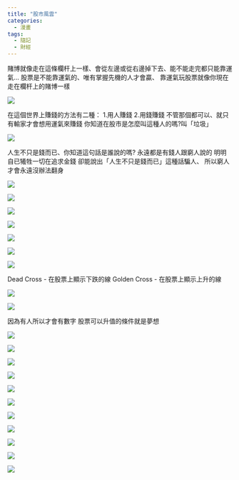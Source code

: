 ```yaml
---
title: "股市風雲"
categories:
  - 漫畫
tags:
  - 隨記
  - 財經
---
```


賭博就像走在這條欄杆上一樣、會從左邊或從右邊掉下去、能不能走完都只能靠運氣...
股票是不能靠運氣的、唯有掌握先機的人才會贏、
靠運氣玩股票就像你現在走在欄杆上的賭博一樣

![](https://i.imgur.com/Qcj91Cm.png)

在這個世界上賺錢的方法有二種：
1.用人賺錢
2.用錢賺錢
不管那個都可以、就只有輸家才會想用運氣來賺錢
你知道在股市是怎麼叫這種人的嗎?叫「垃圾」

![](https://i.imgur.com/C1FRgzg.png)

人生不只是錢而已、你知道這句話是誰說的嗎?
永遠都是有錢人跟窮人說的
明明自已犧牲一切在追求金錢
卻能說出「人生不只是錢而已」這種話騙人、
所以窮人才會永遠沒辦法翻身

![](https://i.imgur.com/WCsHEJX.png)

![](https://i.imgur.com/wftMJJi.pnge)

![](https://i.imgur.com/TOqDswV.png)

![](https://i.imgur.com/dl1oD1O.png)

![](https://i.imgur.com/xlfeSLQ.png)

![](https://i.imgur.com/bsIGGc9.png)

![](https://i.imgur.com/YgNiKtC.png)

Dead Cross - 在股票上顯示下跌的線
Golden Cross - 在股票上顯示上升的線

![](https://i.imgur.com/vHNu9zt.png)

![](https://i.imgur.com/XZPhCnE.png)

因為有人所以才會有數字
股票可以升值的條件就是夢想

![](https://i.imgur.com/JWiIlsQ.png)

![](https://i.imgur.com/HJ17Gdl.png)

![](https://i.imgur.com/aX9tkFu.png)

![](https://i.imgur.com/bYrZM8x.png)

![](https://i.imgur.com/5126R11.png)

![](https://i.imgur.com/DTyk7OZ.png)

![](https://i.imgur.com/3YukFas.png)

![](https://i.imgur.com/ZXE97It.png)

![](https://i.imgur.com/j4nD9KB.png)

![](https://i.imgur.com/2267VTS.png)

![](https://i.imgur.com/o5oczeE.png)